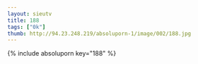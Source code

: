 ```yaml
--- 
layout: sieutv
title: 188
tags: ["0k"]
thumb: http://94.23.248.219/absoluporn-1/image/002/188.jpg
---
```

{% include absoluporn key="188" %} 
